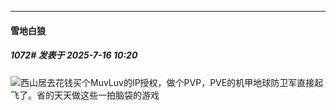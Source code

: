 ﻿
*****

####  雪地白狼  
##### 1072#       发表于 2025-7-16 10:20

<img src="https://static.stage1st.com/image/smiley/face2017/037.png" referrerpolicy="no-referrer">西山居去花钱买个MuvLuv的IP授权，做个PVP，PVE的机甲地球防卫军直接起飞了。省的天天做这些一拍脑袋的游戏

